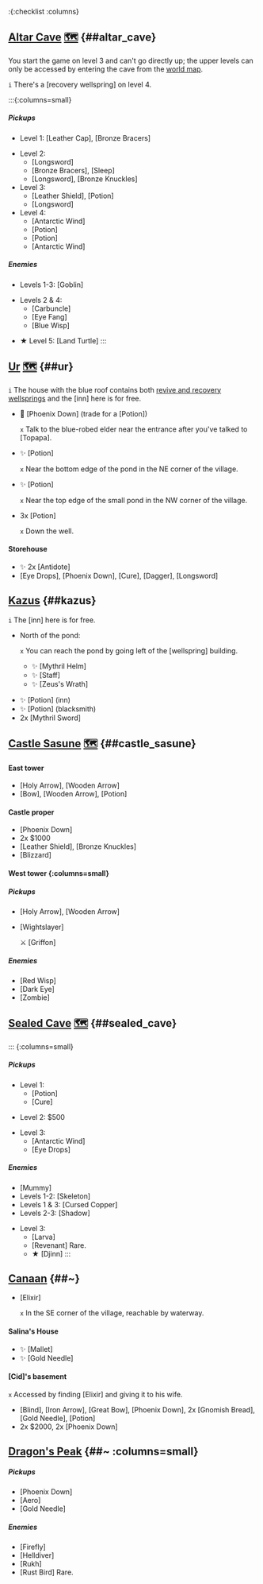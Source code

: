 :{:checklist :columns}

## [Altar Cave](@~) [🗺️](https://gamefaqs.gamespot.com/pc/793808-final-fantasy-iii/map/7041-altar-cave) {##altar_cave}

You start the game on level 3 and can't go directly up; the upper levels can only be accessed by entering the cave from the [world map](floating_continent).

`i` There's a [recovery wellspring] on level 4.

:::{:columns=small}
##### Pickups
* Level 1: [Leather Cap], [Bronze Bracers]
- Level 2:
  * [Longsword]
  * [Bronze Bracers], [Sleep]
  * [Longsword], [Bronze Knuckles]
- Level 3:
  * [Leather Shield], [Potion]
  * [Longsword]
- Level 4:
  * [Antarctic Wind]
  * [Potion]
  * [Potion]
  * [Antarctic Wind]
##### Enemies
* Levels 1-3: [Goblin]
- Levels 2 & 4:
  * [Carbuncle]
  * [Eye Fang]
  * [Blue Wisp]
* ★ Level 5: [Land Turtle]
:::
  


## [Ur](@~) [🗺️](https://gamefaqs.gamespot.com/pc/793808-final-fantasy-iii/map/8143-ur-village) {##ur}

`i` The house with the blue roof contains both [revive and recovery wellsprings](wellspring) and the [inn] here is for free.

* 💬 [Phoenix Down] (trade for a [Potion])

  `x` Talk to the blue-robed elder near the entrance after you've talked to [Topapa].
* ✨ [Potion]
  
  `x` Near the bottom edge of the pond in the NE corner of the village.
* ✨ [Potion]
  
  `x` Near the top edge of the small pond in the NW corner of the village.
* 3x [Potion]

  `x` Down the well.
#### Storehouse
* ✨ 2x [Antidote]
* [Eye Drops], [Phoenix Down], [Cure], [Dagger], [Longsword]
  


## [Kazus](@~) {##kazus}

`i` The [inn] here is for free.

- North of the pond:

  `x` You can reach the pond by going left of the [wellspring] building.
  * ✨ [Mythril Helm]
  * ✨ [Staff]
  * ✨ [Zeus's Wrath]
* ✨ [Potion] (inn)
* ✨ [Potion] (blacksmith)
* 2x [Mythril Sword]



## [Castle Sasune](@~) [🗺️](https://gamefaqs.gamespot.com/pc/793808-final-fantasy-iii/map/7639-sasune-castle-map) {##castle_sasune}
#### East tower
* [Holy Arrow], [Wooden Arrow]
* [Bow], [Wooden Arrow], [Potion]
####  Castle proper
* [Phoenix Down]
* 2x $1000
* [Leather Shield], [Bronze Knuckles]
* [Blizzard]
####  West tower {:columns=small}
##### Pickups 
* [Holy Arrow], [Wooden Arrow]
* [Wightslayer]
  
  ⚔️ [Griffon]
##### Enemies
* [Red Wisp]
* [Dark Eye]
* [Zombie]
  

  
## [Sealed Cave](@~) [🗺️](https://gamefaqs.gamespot.com/pc/793808-final-fantasy-iii/map/7049-sealed-cave) {##sealed_cave}

::: {:columns=small}
##### Pickups
- Level 1:
  * [Potion]
  * [Cure]
* Level 2: $500
- Level 3:
  * [Antarctic Wind]
  * [Eye Drops]
##### Enemies
* [Mummy]
* Levels 1-2: [Skeleton]
* Levels 1 & 3: [Cursed Copper]
* Levels 2-3: [Shadow]
- Level 3:
  * [Larva]
  * [Revenant]
    Rare.
  * ★ [Djinn]
:::


## [Canaan](@~) {##~}

* [Elixir]

  `x` In the SE corner of the village, reachable by waterway.

#### Salina's House
* ✨ [Mallet]
* ✨ [Gold Needle]

#### [Cid]'s basement
`x` Accessed by finding [Elixir] and giving it to his wife.
* [Blind], [Iron Arrow], [Great Bow], [Phoenix Down], 2x [Gnomish Bread], [Gold Needle], [Potion]
* 2x $2000, 2x [Phoenix Down]



## [Dragon's Peak](@~) {##~ :columns=small}
##### Pickups
* [Phoenix Down]
* [Aero]
* [Gold Needle]

##### Enemies
* [Firefly]
* [Helldiver]
* [Rukh]
* [Rust Bird]
  Rare.
